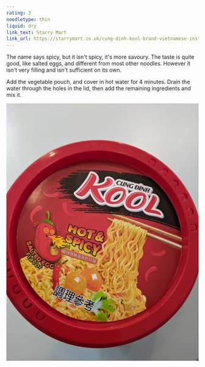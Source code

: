 ```yaml
---
rating: 3
noodletype: thin
liquid: dry
link_text: Starry Mart
link_url: https://starrymart.co.uk/cung-dinh-kool-brand-vietnamese-instant-noodle-bowl-hot-spicy-salted-egg-flavour-92g.html
---
```


The name says spicy, but it isn't spicy, it's more savoury.  The taste is quite good, like salted eggs, and different from most other noodles.  However it isn't very filling and isn't sufficient on its own. 

Add the vegetable pouch, and cover in hot water for 4 minutes.  Drain the water through the holes in the lid, then add the remaining ingredients and mix it. 


![Cung Đinh Kool Hot and Spicy Salted Egg Flavor](images/012.jpg)